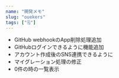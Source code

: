 ```yaml
---
name: "開発メモ"
slug: "ouekers"
tags: ["🗒"]
---
```


- GitHub webhookのApp削除処理追加
- GitHubログインできるように機能追加
- アカウント作成後のSNS連携できるように
- マイグレーション処理の修正
- 0件の時の一覧表示